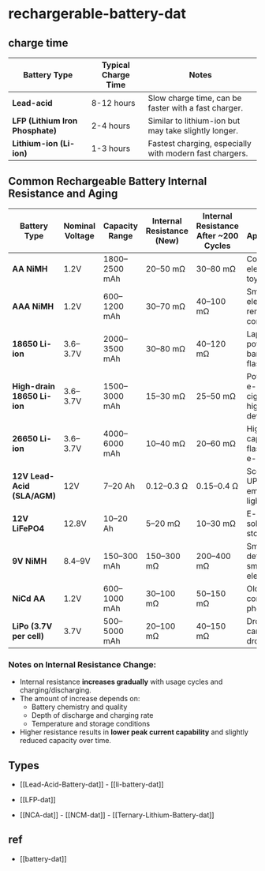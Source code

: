 


# rechargerable-battery-dat


## charge time 

| **Battery Type**                 | **Typical Charge Time** | **Notes**                                               |
| -------------------------------- | ----------------------- | ------------------------------------------------------- |
| **Lead-acid**                    | 8-12 hours              | Slow charge time, can be faster with a fast charger.    |
| **LFP (Lithium Iron Phosphate)** | 2-4 hours               | Similar to lithium-ion but may take slightly longer.    |
| **Lithium-ion (Li-ion)**         | 1-3 hours               | Fastest charging, especially with modern fast chargers. |



## Common Rechargeable Battery Internal Resistance and Aging

| Battery Type                | Nominal Voltage | Capacity Range | Internal Resistance (New) | Internal Resistance After ~200 Cycles | Notes / Applications                            |
| --------------------------- | --------------- | -------------- | ------------------------- | ------------------------------------- | ----------------------------------------------- |
| **AA NiMH**                 | 1.2V            | 1800–2500 mAh  | 20–50 mΩ                  | 30–80 mΩ                              | Consumer electronics, toys                      |
| **AAA NiMH**                | 1.2V            | 600–1200 mAh   | 30–70 mΩ                  | 40–100 mΩ                             | Small electronics, remote controls              |
| **18650 Li-ion**            | 3.6–3.7V        | 2000–3500 mAh  | 30–80 mΩ                  | 40–120 mΩ                             | Laptops, power banks, flashlights               |
| **High-drain 18650 Li-ion** | 3.6–3.7V        | 1500–3000 mAh  | 15–30 mΩ                  | 25–50 mΩ                              | Power tools, e-cigarettes, high-current devices |
| **26650 Li-ion**            | 3.6–3.7V        | 4000–6000 mAh  | 10–40 mΩ                  | 20–60 mΩ                              | High-capacity flashlights, e-bikes              |
| **12V Lead-Acid (SLA/AGM)** | 12V             | 7–20 Ah        | 0.12–0.3 Ω                | 0.15–0.4 Ω                            | Scooters, UPS, emergency lighting               |
| **12V LiFePO4**             | 12.8V           | 10–20 Ah       | 5–20 mΩ                   | 10–30 mΩ                              | E-bikes, solar storage, UPS                     |
| **9V NiMH**                 | 8.4–9V          | 150–300 mAh    | 150–300 mΩ                | 200–400 mΩ                            | Smoke detectors, small electronics              |
| **NiCd AA**                 | 1.2V            | 600–1000 mAh   | 30–100 mΩ                 | 50–150 mΩ                             | Older toys, cordless phones                     |
| **LiPo (3.7V per cell)**    | 3.7V            | 500–5000 mAh   | 20–100 mΩ                 | 40–150 mΩ                             | Drones, RC cars, FPV drones                     |

### Notes on Internal Resistance Change:
- Internal resistance **increases gradually** with usage cycles and charging/discharging.  
- The amount of increase depends on:
  - Battery chemistry and quality
  - Depth of discharge and charging rate
  - Temperature and storage conditions  
- Higher resistance results in **lower peak current capability** and slightly reduced capacity over time.



## Types 

- [[Lead-Acid-Battery-dat]] - [[li-battery-dat]]

- [[LFP-dat]] 
  
- [[NCA-dat]] - [[NCM-dat]] - [[Ternary-Lithium-Battery-dat]]


## ref 

- [[battery-dat]]